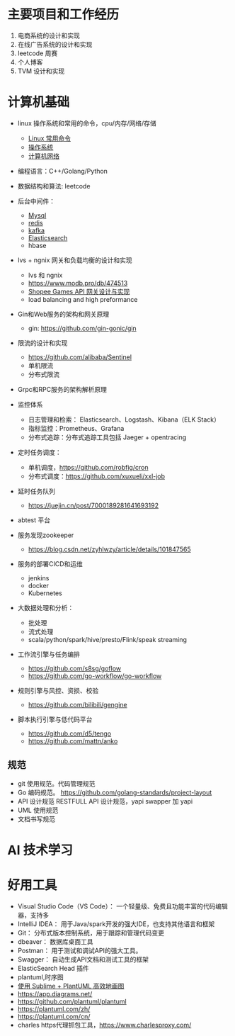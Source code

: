 
# 主要项目和工作经历
1. 电商系统的设计和实现
2. 在线广告系统的设计和实现
3. leetcode 周赛
4. 个人博客
5. TVM 设计和实现

# 计算机基础
- linux 操作系统和常用的命令，cpu/内存/网络/存储
  - [Linux 常用命令](../_posts/计算机基础/Linux-commands-shell.md)
  - [操作系统](../_posts/计算机基础/OS-interview.md)
  - [计算机网络](../_posts/计算机基础/Internet-interview.md)
- 编程语言：C++/Golang/Python
- 数据结构和算法: leetcode
- 后台中间件：
  - [Mysql](../_posts/计算机基础/middleware-mysql.md)
  - [redis](../_posts/计算机基础/middleware-redis.md)
  - [kafka](../_posts/计算机基础/middleware-redis.md)
  - [Elasticsearch](../_posts/计算机基础/middleware-elasticsearch.md)
  - hbase
- lvs + ngnix 网关和负载均衡的设计和实现
  - lvs 和 ngnix
  - https://www.modb.pro/db/474513
  - [Shopee Games API 网关设计与实现](https://www.modb.pro/db/474513)
  -  load balancing and high preformance
- Gin和Web服务的架构和网关原理
  - gin: https://github.com/gin-gonic/gin
- 限流的设计和实现
  - https://github.com/alibaba/Sentinel
  - 单机限流
  - 分布式限流
- Grpc和RPC服务的架构解析原理
- 监控体系
  - 日志管理和检索： Elasticsearch、Logstash、Kibana（ELK Stack）
  - 指标监控：Prometheus、Grafana
  - 分布式追踪：分布式追踪工具包括 Jaeger + opentracing
- 定时任务调度：
  - 单机调度，https://github.com/robfig/cron
  - 分布式调度：https://github.com/xuxueli/xxl-job
- 延时任务队列
  - https://juejin.cn/post/7000189281641693192
- abtest 平台
- 服务发现zookeeper
  - https://blog.csdn.net/zyhlwzy/article/details/101847565
- 服务的部署CICD和运维
  - jenkins
  - docker
  - Kubernetes
- 大数据处理和分析：
  - 批处理
  - 流式处理
  - scala/python/spark/hive/presto/Flink/speak streaming
    
- 工作流引擎与任务编排
  - https://github.com/s8sg/goflow
  - https://github.com/go-workflow/go-workflow
- 规则引擎与风控、资损、校验
  - https://github.com/bilibili/gengine
- 脚本执行引擎与低代码平台
  - https://github.com/d5/tengo
  - https://github.com/mattn/anko
  

## 规范
- git 使用规范。代码管理规范
- Go 编码规范。 https://github.com/golang-standards/project-layout
- API 设计规范 RESTFULL  API 设计规范，yapi swapper 加 yapi
- UML 使用规范
- 文档书写规范


# AI 技术学习

# 好用工具
- Visual Studio Code（VS Code）： 一个轻量级、免费且功能丰富的代码编辑器，支持多
- IntelliJ IDEA： 用于Java/spark开发的强大IDE，也支持其他语言和框架
- Git： 分布式版本控制系统，用于跟踪和管理代码变更
- dbeaver： 数据库桌面工具
- Postman： 用于测试和调试API的强大工具。
- Swagger： 自动生成API文档和测试工具的框架
- ElasticSearch Head 插件
- plantuml,时序图
- [使用 Sublime + PlantUML 高效地画图](https://www.jianshu.com/p/e92a52770832)
- https://app.diagrams.net/
- https://github.com/plantuml/plantuml
- https://plantuml.com/zh/
- https://plantuml.com/cn/
- charles https代理抓包工具，https://www.charlesproxy.com/

